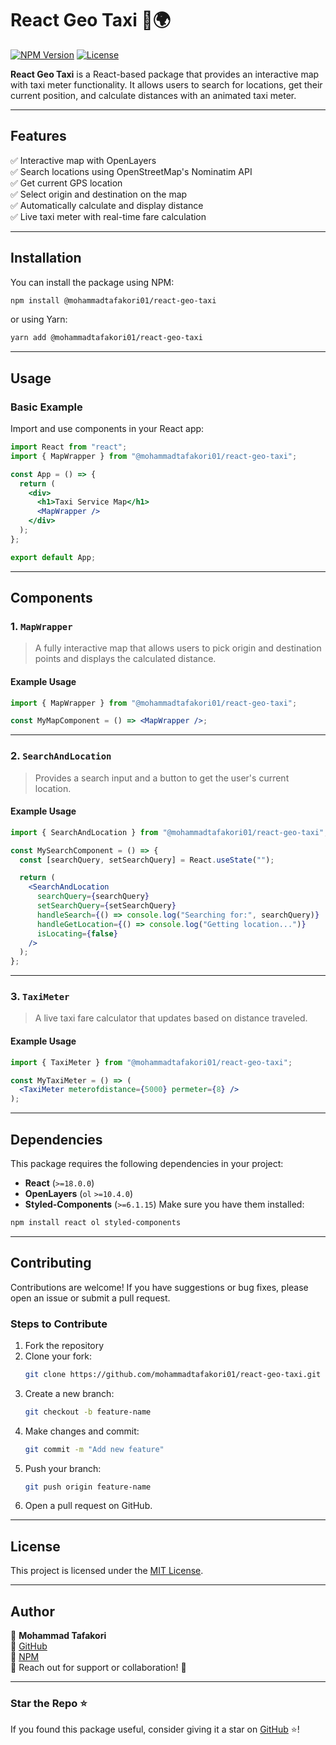 # React Geo Taxi 🚖🌍

[![NPM Version](https://img.shields.io/npm/v/@mohammadtafakori01/react-geo-taxi)](https://www.npmjs.com/package/@mohammadtafakori01/react-geo-taxi)
[![License](https://img.shields.io/github/license/mohammadtafakori01/react-geo-taxi)](LICENSE)

**React Geo Taxi** is a React-based package that provides an interactive map with taxi meter functionality. It allows users to search for locations, get their current position, and calculate distances with an animated taxi meter.

---

## **Features**
✅ Interactive map with OpenLayers  
✅ Search locations using OpenStreetMap's Nominatim API  
✅ Get current GPS location  
✅ Select origin and destination on the map  
✅ Automatically calculate and display distance  
✅ Live taxi meter with real-time fare calculation  

---

## **Installation**
You can install the package using NPM:

```sh
npm install @mohammadtafakori01/react-geo-taxi
```

or using Yarn:

```sh
yarn add @mohammadtafakori01/react-geo-taxi
```

---

## **Usage**
### **Basic Example**
Import and use components in your React app:

```jsx
import React from "react";
import { MapWrapper } from "@mohammadtafakori01/react-geo-taxi";

const App = () => {
  return (
    <div>
      <h1>Taxi Service Map</h1>
      <MapWrapper />
    </div>
  );
};

export default App;
```

---

## **Components**
### **1. `MapWrapper`**
> A fully interactive map that allows users to pick origin and destination points and displays the calculated distance.

#### **Example Usage**
```jsx
import { MapWrapper } from "@mohammadtafakori01/react-geo-taxi";

const MyMapComponent = () => <MapWrapper />;
```

---

### **2. `SearchAndLocation`**
> Provides a search input and a button to get the user's current location.

#### **Example Usage**
```jsx
import { SearchAndLocation } from "@mohammadtafakori01/react-geo-taxi";

const MySearchComponent = () => {
  const [searchQuery, setSearchQuery] = React.useState("");

  return (
    <SearchAndLocation
      searchQuery={searchQuery}
      setSearchQuery={setSearchQuery}
      handleSearch={() => console.log("Searching for:", searchQuery)}
      handleGetLocation={() => console.log("Getting location...")}
      isLocating={false}
    />
  );
};
```

---

### **3. `TaxiMeter`**
> A live taxi fare calculator that updates based on distance traveled.

#### **Example Usage**
```jsx
import { TaxiMeter } from "@mohammadtafakori01/react-geo-taxi";

const MyTaxiMeter = () => (
  <TaxiMeter meterofdistance={5000} permeter={8} />
);
```

---

## **Dependencies**
This package requires the following dependencies in your project:
- **React** (`>=18.0.0`)
- **OpenLayers** (`ol` `>=10.4.0`)
- **Styled-Components** (`>=6.1.15`)
Make sure you have them installed:
```sh
npm install react ol styled-components
```

---

## **Contributing**
Contributions are welcome! If you have suggestions or bug fixes, please open an issue or submit a pull request.

### **Steps to Contribute**
1. Fork the repository
2. Clone your fork:
   ```sh
   git clone https://github.com/mohammadtafakori01/react-geo-taxi.git
   ```
3. Create a new branch:
   ```sh
   git checkout -b feature-name
   ```
4. Make changes and commit:
   ```sh
   git commit -m "Add new feature"
   ```
5. Push your branch:
   ```sh
   git push origin feature-name
   ```
6. Open a pull request on GitHub.

---

## **License**
This project is licensed under the [MIT License](LICENSE).

---

## **Author**
📌 **Mohammad Tafakori**  
🔗 [GitHub](https://github.com/mohammadtafakori01)  
🔗 [NPM](https://www.npmjs.com/package/@mohammadtafakori01/react-geo-taxi)  
📧 Reach out for support or collaboration! 🚀

---

### **Star the Repo ⭐**
If you found this package useful, consider giving it a star on [GitHub](https://github.com/mohammadtafakori01/react-geo-taxi) ⭐!
```
